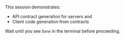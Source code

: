This session demonstrates:
- API contract generation for servers and
- Client code generation from contracts

Wait until you see `Done` in the terminal before proceeding.
